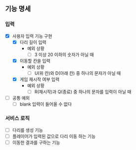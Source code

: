 ## 기능 명세
### 입력
- [X] 사용자 입력 기능 구현
    - [X] 다리 길이 입력
      - 예외 상황
          - [ ] 3 이상 20 이하의 숫자가 아닐 때
    - [X] 이동할 칸을 입력
      - 예외 상황
          - [ ] U(위 칸)와 D(아래 칸) 중 하나의 문자가 아닐 때
  - [X] 게임 재시작 여부 입력
      - 예외 상황
          - [ ] R(재시작)과 Q(종료) 중 하나의 문자를 입력이 아닐 때
- [ ] 공통 예외
  - [ ] blank 입력이 들어올 수 없다

### 서비스 로직
- [ ] 다리를 생성 기능
- [ ] 플레이어가 입력된 값으로 다리 이동 하는 기능
- [ ] 이동한 결과를 구하는 기능
